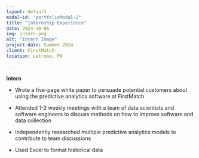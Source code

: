 ```yaml
---
layout: default
modal-id: "portfolioModal-2"
title: "Internship Experience"
date: 2024-10-06
img: intern.png
alt: "Intern Image"
project-date: Summer 2024
client: FirstMatch
location: Latrobe, PA

---
```

 **Intern**
- Wrote a five-page white paper to persuade potential customers about using the predictive analytics software at FirstMatch

 - Attended 1-2 weekly meetings with a team of data scientists and software engineers to discuss methods on how to improve software and data collection

 - Independently researched multiple predictive analytics models to contribute to team discussions

 - Used Excel to format historical data


